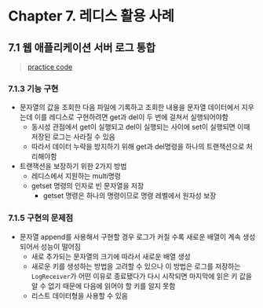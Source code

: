 # Chapter 7. 레디스 활용 사례

## 7.1 웹 애플리케이션 서버 로그 통합

> [practice code](thisisredis-practice/src/main/java/com/example/thisisredispractice/ch7/redislogger)

### 7.1.3 기능 구현

- 문자열의 값을 조회한 다음 파일에 기록하고 조회한 내용을 문자열 데이터에서 지우는데 이를 레디스로 구현하려면 get과 del이 두 번에 걸쳐서 실행되어야함
  - 동시성 관점에서 get이 실행되고 del이 실행되는 사이에 set이 실행되면 이때 저장된 로그는 사라질 수 있음
  - 따라서 데이터 누락을 방지하기 위해 get과 del명령을 하나의 트랜잭션으로 처리해야함
- 트랜잭션을 보장하기 위한 2가지 방법
  - 레디스에서 지원하는 multi명령
  - getset 명령의 인자로 빈 문자열을 저장
    - getset 명령은 하나의 명령이므로 명령 레벨에서 원자성 보장

### 7.1.5 구현의 문제점

- 문자열 append를 사용해서 구현할 경우 로그가 커질 수록 새로운 배열이 계속 생성되어서 성능이 떨어짐
  - 새로 추가되는 문자열의 크기에 따라서 새로운 배열 생성
  - 새로운 키를 생성하는 방법을 고려할 수 있으나 이 방법은 로그를 저장하는 `LogReceiver`가 어떤 이유로 종료됐다가 다시 시작되면 마지막에 읽은 키 값을 알 수 없기 때문에 다음에 읽어야 할 키를 알지 못함
  - 리스트 데이터형을 사용할 수 있음

